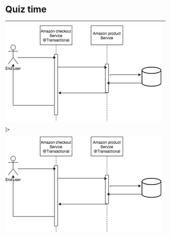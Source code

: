 # Quiz time

---

![First situation](images/Situation1.jpg)

|>

![Second situation](images/Situation2.jpg)